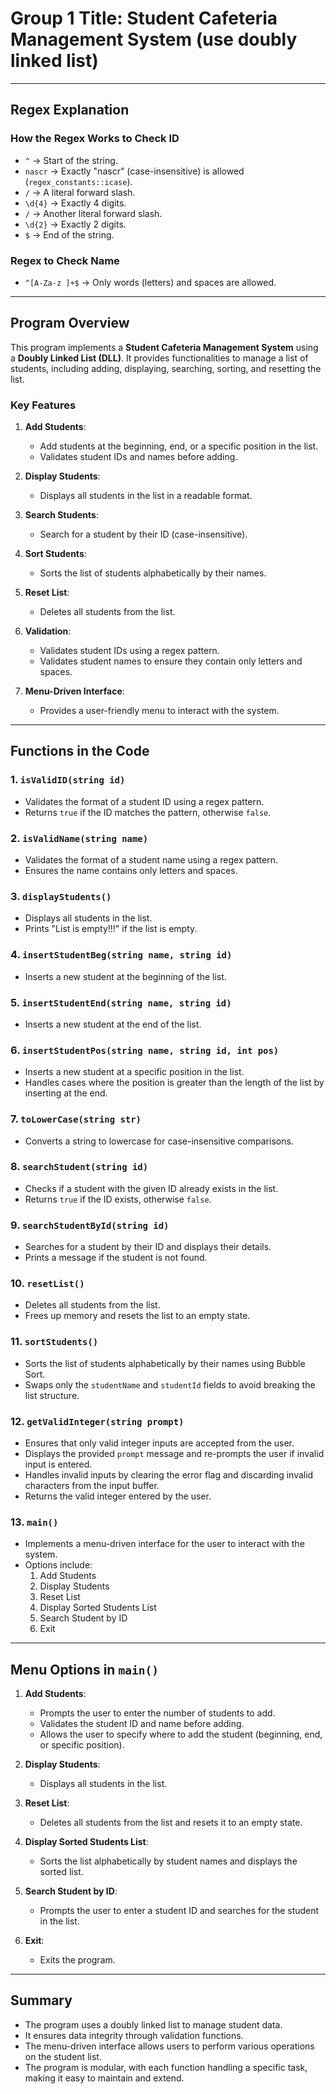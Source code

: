 # Group 1 Title: Student Cafeteria Management System (use doubly linked list)

---

## **Regex Explanation**

### **How the Regex Works to Check ID**
- `^` → Start of the string.
- `nascr` → Exactly "nascr" (case-insensitive) is allowed (`regex_constants::icase`).
- `/` → A literal forward slash.
- `\d{4}` → Exactly 4 digits.
- `/` → Another literal forward slash.
- `\d{2}` → Exactly 2 digits.
- `$` → End of the string.

### **Regex to Check Name**
- `^[A-Za-z ]+$` → Only words (letters) and spaces are allowed.

---

## **Program Overview**

This program implements a **Student Cafeteria Management System** using a **Doubly Linked List (DLL)**. It provides functionalities to manage a list of students, including adding, displaying, searching, sorting, and resetting the list.

### **Key Features**
1. **Add Students**:
   - Add students at the beginning, end, or a specific position in the list.
   - Validates student IDs and names before adding.

2. **Display Students**:
   - Displays all students in the list in a readable format.

3. **Search Students**:
   - Search for a student by their ID (case-insensitive).

4. **Sort Students**:
   - Sorts the list of students alphabetically by their names.

5. **Reset List**:
   - Deletes all students from the list.

6. **Validation**:
   - Validates student IDs using a regex pattern.
   - Validates student names to ensure they contain only letters and spaces.

7. **Menu-Driven Interface**:
   - Provides a user-friendly menu to interact with the system.

---

## **Functions in the Code**

### **1. `isValidID(string id)`**
- Validates the format of a student ID using a regex pattern.
- Returns `true` if the ID matches the pattern, otherwise `false`.

### **2. `isValidName(string name)`**
- Validates the format of a student name using a regex pattern.
- Ensures the name contains only letters and spaces.

### **3. `displayStudents()`**
- Displays all students in the list.
- Prints "List is empty!!!" if the list is empty.

### **4. `insertStudentBeg(string name, string id)`**
- Inserts a new student at the beginning of the list.

### **5. `insertStudentEnd(string name, string id)`**
- Inserts a new student at the end of the list.

### **6. `insertStudentPos(string name, string id, int pos)`**
- Inserts a new student at a specific position in the list.
- Handles cases where the position is greater than the length of the list by inserting at the end.

### **7. `toLowerCase(string str)`**
- Converts a string to lowercase for case-insensitive comparisons.

### **8. `searchStudent(string id)`**
- Checks if a student with the given ID already exists in the list.
- Returns `true` if the ID exists, otherwise `false`.

### **9. `searchStudentById(string id)`**
- Searches for a student by their ID and displays their details.
- Prints a message if the student is not found.

### **10. `resetList()`**
- Deletes all students from the list.
- Frees up memory and resets the list to an empty state.

### **11. `sortStudents()`**
- Sorts the list of students alphabetically by their names using Bubble Sort.
- Swaps only the `studentName` and `studentId` fields to avoid breaking the list structure.

### **12. `getValidInteger(string prompt)`**
- Ensures that only valid integer inputs are accepted from the user.
- Displays the provided `prompt` message and re-prompts the user if invalid input is entered.
- Handles invalid inputs by clearing the error flag and discarding invalid characters from the input buffer.
- Returns the valid integer entered by the user.


### **13. `main()`**
- Implements a menu-driven interface for the user to interact with the system.
- Options include:
  1. Add Students
  2. Display Students
  3. Reset List
  4. Display Sorted Students List
  5. Search Student by ID
  6. Exit

---

## **Menu Options in `main()`**

1. **Add Students**:
   - Prompts the user to enter the number of students to add.
   - Validates the student ID and name before adding.
   - Allows the user to specify where to add the student (beginning, end, or specific position).

2. **Display Students**:
   - Displays all students in the list.

3. **Reset List**:
   - Deletes all students from the list and resets it to an empty state.

4. **Display Sorted Students List**:
   - Sorts the list alphabetically by student names and displays the sorted list.

5. **Search Student by ID**:
   - Prompts the user to enter a student ID and searches for the student in the list.

6. **Exit**:
   - Exits the program.

---

## **Summary**
- The program uses a doubly linked list to manage student data.
- It ensures data integrity through validation functions.
- The menu-driven interface allows users to perform various operations on the student list.
- The program is modular, with each function handling a specific task, making it easy to maintain and extend.
